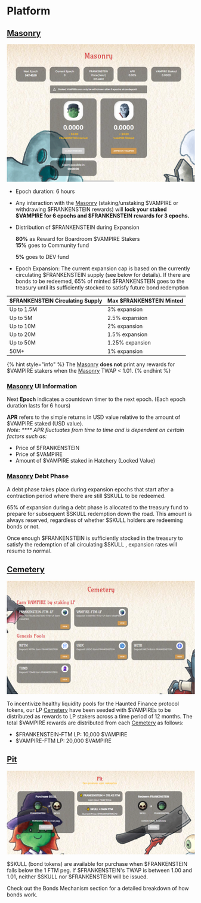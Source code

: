 # Platform

## [Masonry](https://hauntedfinance.app/Masonry)

![](../.gitbook/assets/masonry.png)

* Epoch duration: 6 hours
* Any interaction with the [Masonry](https://hauntedfinance.app/Masonry) (staking/unstaking $VAMPIRE or withdrawing $FRANKENSTEIN rewards) will **lock your staked $VAMPIRE for 6 epochs and $FRANKENSTEIN** **rewards for 3 epochs.**
*   Distribution of $FRANKENSTEIN during Expansion

    **80%** as Reward for Boardroom $VAMPIRE Stakers\
    **15%** goes to Community fund

    **5%** goes to DEV fund
* Epoch Expansion: The current expansion cap is based on the currently circulating $FRANKENSTEIN supply (see below for details). If there are bonds to be redeemed, 65% of minted $FRANKENSTEIN goes to the treasury until its sufficiently stocked to satisfy future bond redemption

| $FRANKENSTEIN Circulating Supply | Max $FRANKENSTEIN Minted |
| -------------------------------- | ------------------------ |
| Up to 1.5M                       | 3% expansion             |
| Up to 5M                         | 2.5% expansion           |
| Up to 10M                        | 2% expansion             |
| Up to 20M                        | 1.5% expansion           |
| Up to 50M                        | 1.25% expansion          |
| 50M+                             | 1% expansion             |

{% hint style="info" %}
The [Masonry](https://hauntedfinance.app/Masonry) **does not** print any rewards for $VAMPIRE stakers when the [Masonry](https://hauntedfinance.app/Masonry) TWAP < 1.01.
{% endhint %}

### [Masonry](https://hauntedfinance.app/Masonry) UI Information

Next **Epoch** indicates a countdown timer to the next epoch. (Each epoch duration lasts for 6 hours)

**APR** refers to the simple returns in USD value relative to the amount of $VAMPIRE staked (USD value).\
_Note: \*\*\*\* APR fluctuates from time to time and is dependent on certain factors such as:_

* Price of $FRANKENSTEIN
* Price of $VAMPIRE
* Amount of $VAMPIRE staked in Hatchery (Locked Value)

### [Masonry](https://hauntedfinance.app/Masonry) Debt Phase

A debt phase takes place during expansion epochs that start after a contraction period where there are still $SKULL to be redeemed.

65% of expansion during a debt phase is allocated to the treasury fund to prepare for subsequent $SKULL redemption down the road. This amount is always reserved, regardless of whether $SKULL holders are redeeming bonds or not.

Once enough $FRANKENSTEIN is sufficiently stocked in the treasury to satisfy the redemption of all circulating $SKULL , expansion rates will resume to normal.

## [Cemetery](https://hauntedfinance.app/Cemetery)

![](../.gitbook/assets/cemetery.png)

To incentivize healthy liquidity pools for the Haunted Finance protocol tokens, our LP [Cemetery](https://hauntedfinance.app/Cemetery) have been seeded with $VAMPIREs to be distributed as rewards to LP stakers across a time period of 12 months. The total $VAMPIRE rewards are distributed from each [Cemetery](https://hauntedfinance.app/Cemetery) as follows:

* $FRANKENSTEIN-FTM LP: 10,000 $VAMPIRE
* $VAMPIRE-FTM LP: 20,000 $VAMPIRE

## [Pit](https://hauntedfinance.app/Pit)

![](../.gitbook/assets/pit.png)

$SKULL (bond tokens) are available for purchase when $FRANKENSTEIN falls below the 1 FTM peg. If $FRANKENSTEIN's TWAP is between 1.00 and 1.01, neither $SKULL nor $FRANKENSTEIN will be issued.

Check out the Bonds Mechanism section for a detailed breakdown of how bonds work.
